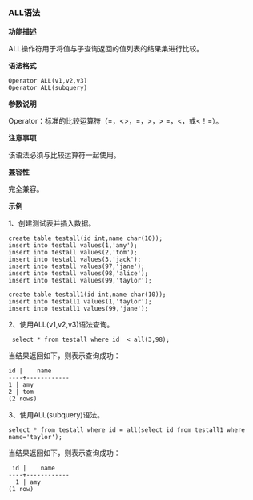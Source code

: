 ### ALL语法

**功能描述**

ALL操作符用于将值与子查询返回的值列表的结果集进行比较。

**语法格式**

```
Operator ALL(v1,v2,v3)
Operator ALL(subquery)
```

**参数说明**

Operator：标准的比较运算符（=，<>，=，>，> =，<，或<！=）。

**注意事项**

该语法必须与比较运算符一起使用。

**兼容性**

完全兼容。

**示例**

1、创建测试表并插入数据。

```
create table testall(id int,name char(10));
insert into testall values(1,'amy');
insert into testall values(2,'tom');
insert into testall values(3,'jack');
insert into testall values(97,'jane');
insert into testall values(98,'alice');
insert into testall values(99,'taylor'); 

create table testall1(id int,name char(10));
insert into testall1 values(1,'taylor');
insert into testall1 values(99,'jane');
```

2、使用ALL(v1,v2,v3)语法查询。

```
 select * from testall where id  < all(3,98);
```

当结果返回如下，则表示查询成功：

```
id |    name    
----+------------
1 | amy       
2 | tom       
(2 rows)
```

3、使用ALL(subquery)语法。

```
select * from testall where id = all(select id from testall1 where name='taylor');
```

当结果返回如下，则表示查询成功：

```
 id |    name
----+------------
  1 | amy
(1 row)
```
